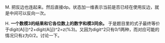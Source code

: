 M. 把反边也连起来。然后直接dp。状态加一维表示当前是否已经在使用反边，就是中间可以反向一次。

H. **一个数模3的结果和它各位数上的数字和模3同余。** 于是题目里的式子最终等价于digit(A[i])^2+digit(A[j])^2=z(%3)。又因为digit^2只有0/1两种，而对应可能的情况只有z为0/2。讨论一下。

